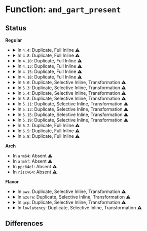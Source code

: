 # Function: <code>amd_gart_present</code>

## Status
<b>Regular</b>
<ul>
<li>
<details>
<summary>In <code>4.4</code>: Duplicate, Full Inline ⚠️</summary>

**Collision:** Static Duplication

**Inline:** Full

**Transformation:** False

**Instances:**

```
In arch/x86/kernel/amd_nb.c (ffffffff810632c3)
Location: arch/x86/include/asm/amd_nb.h:101
Inline: True
```
```
In arch/x86/kernel/aperture_64.c (ffffffff81f75a0f)
Location: arch/x86/include/asm/amd_nb.h:101
Inline: True
Inline callers:
  - arch/x86/kernel/aperture_64.c:early_gart_iommu_check
  - arch/x86/kernel/aperture_64.c:gart_iommu_hole_init
```
</details>
</li>
<li>
<details>
<summary>In <code>4.8</code>: Duplicate, Full Inline ⚠️</summary>

**Collision:** Static Duplication

**Inline:** Full

**Transformation:** False

**Instances:**

```
In arch/x86/kernel/amd_nb.c (ffffffff81062f3a)
Location: arch/x86/include/asm/amd_nb.h:109
Inline: True
```
```
In arch/x86/kernel/aperture_64.c (ffffffff81f9e45b)
Location: arch/x86/include/asm/amd_nb.h:109
Inline: True
Inline callers:
  - arch/x86/kernel/aperture_64.c:gart_iommu_hole_init
  - arch/x86/kernel/aperture_64.c:early_gart_iommu_check
```
</details>
</li>
<li>
<details>
<summary>In <code>4.10</code>: Duplicate, Full Inline ⚠️</summary>

**Collision:** Static Duplication

**Inline:** Full

**Transformation:** False

**Instances:**

```
In arch/x86/kernel/amd_nb.c (ffffffff81066428)
Location: arch/x86/include/asm/amd_nb.h:102
Inline: True
```
```
In arch/x86/kernel/aperture_64.c (ffffffff81fd99de)
Location: arch/x86/include/asm/amd_nb.h:102
Inline: True
Inline callers:
  - arch/x86/kernel/aperture_64.c:gart_iommu_hole_init
  - arch/x86/kernel/aperture_64.c:early_gart_iommu_check
```
</details>
</li>
<li>
<details>
<summary>In <code>4.13</code>: Duplicate, Full Inline ⚠️</summary>

**Collision:** Static Duplication

**Inline:** Full

**Transformation:** False

**Instances:**

```
In arch/x86/kernel/amd_nb.c (ffffffff81065739)
Location: arch/x86/include/asm/amd_nb.h:103
Inline: True
```
```
In arch/x86/kernel/aperture_64.c (ffffffff820ba84c)
Location: arch/x86/include/asm/amd_nb.h:103
Inline: True
Inline callers:
  - arch/x86/kernel/aperture_64.c:gart_iommu_hole_init
  - arch/x86/kernel/aperture_64.c:early_gart_iommu_check
```
</details>
</li>
<li>
<details>
<summary>In <code>4.15</code>: Duplicate, Full Inline ⚠️</summary>

**Collision:** Static Duplication

**Inline:** Full

**Transformation:** False

**Instances:**

```
In arch/x86/kernel/amd_nb.c (ffffffff81069909)
Location: arch/x86/include/asm/amd_nb.h:104
Inline: True
```
```
In arch/x86/kernel/aperture_64.c (ffffffff826c11fb)
Location: arch/x86/include/asm/amd_nb.h:104
Inline: True
Inline callers:
  - arch/x86/kernel/aperture_64.c:gart_iommu_hole_init
  - arch/x86/kernel/aperture_64.c:early_gart_iommu_check
```
</details>
</li>
<li>
<details>
<summary>In <code>4.18</code>: Duplicate, Full Inline ⚠️</summary>

**Collision:** Static Duplication

**Inline:** Full

**Transformation:** False

**Instances:**

```
In arch/x86/kernel/amd_nb.c (ffffffff8106c51c)
Location: arch/x86/include/asm/amd_nb.h:104
Inline: True
```
```
In arch/x86/kernel/aperture_64.c (ffffffff826eb423)
Location: arch/x86/include/asm/amd_nb.h:104
Inline: True
Inline callers:
  - arch/x86/kernel/aperture_64.c:gart_iommu_hole_init
  - arch/x86/kernel/aperture_64.c:early_gart_iommu_check
```
</details>
</li>
<li>
<details>
<summary>In <code>5.0</code>: Duplicate, Selective Inline, Transformation ⚠️</summary>

**Collision:** Static Duplication

**Inline:** Selective

**Transformation:** True

**Instances:**

```
In arch/x86/kernel/amd_nb.c (ffffffff8107236f)
Location: arch/x86/include/asm/amd_nb.h:104
Inline: True
```
```
In arch/x86/kernel/aperture_64.c (ffffffff828a202f)
Location: arch/x86/include/asm/amd_nb.h:104
Inline: True
Inline callers:
  - arch/x86/kernel/aperture_64.c:gart_iommu_hole_init
  - arch/x86/kernel/aperture_64.c:early_gart_iommu_check
Direct callers:
  - arch/x86/kernel/aperture_64.c:gart_iommu_hole_init
  - arch/x86/kernel/aperture_64.c:early_gart_iommu_check
```
**Symbols:**

```
ffffffff810778ad-ffffffff810778cf: amd_gart_present.part.0 (STB_LOCAL)
```
</details>
</li>
<li>
<details>
<summary>In <code>5.3</code>: Duplicate, Selective Inline, Transformation ⚠️</summary>

**Collision:** Static Duplication

**Inline:** Selective

**Transformation:** True

**Instances:**

```
In arch/x86/kernel/amd_nb.c (ffffffff81075e80)
Location: arch/x86/include/asm/amd_nb.h:104
Inline: True
```
```
In arch/x86/kernel/aperture_64.c (ffffffff828ba301)
Location: arch/x86/include/asm/amd_nb.h:104
Inline: True
Inline callers:
  - arch/x86/kernel/aperture_64.c:gart_iommu_hole_init
  - arch/x86/kernel/aperture_64.c:early_gart_iommu_check
Direct callers:
  - arch/x86/kernel/aperture_64.c:gart_iommu_hole_init
  - arch/x86/kernel/aperture_64.c:early_gart_iommu_check
```
**Symbols:**

```
ffffffff8107b446-ffffffff8107b468: amd_gart_present.part.0 (STB_LOCAL)
```
</details>
</li>
<li>
<details>
<summary>In <code>5.4</code>: Duplicate, Selective Inline, Transformation ⚠️</summary>

**Collision:** Static Duplication

**Inline:** Selective

**Transformation:** True

**Instances:**

```
In arch/x86/kernel/amd_nb.c (ffffffff81076e50)
Location: arch/x86/include/asm/amd_nb.h:104
Inline: True
```
```
In arch/x86/kernel/aperture_64.c (ffffffff828c07cf)
Location: arch/x86/include/asm/amd_nb.h:104
Inline: True
Inline callers:
  - arch/x86/kernel/aperture_64.c:gart_iommu_hole_init
  - arch/x86/kernel/aperture_64.c:early_gart_iommu_check
Direct callers:
  - arch/x86/kernel/aperture_64.c:gart_iommu_hole_init
  - arch/x86/kernel/aperture_64.c:early_gart_iommu_check
```
**Symbols:**

```
ffffffff8107c536-ffffffff8107c558: amd_gart_present.part.0 (STB_LOCAL)
```
</details>
</li>
<li>
<details>
<summary>In <code>5.8</code>: Duplicate, Selective Inline, Transformation ⚠️</summary>

**Collision:** Static Duplication

**Inline:** Selective

**Transformation:** True

**Instances:**

```
In arch/x86/kernel/amd_nb.c (ffffffff8107e177)
Location: arch/x86/include/asm/amd_nb.h:104
Inline: True
```
```
In arch/x86/kernel/aperture_64.c (ffffffff82ce4bee)
Location: arch/x86/include/asm/amd_nb.h:104
Inline: True
Inline callers:
  - arch/x86/kernel/aperture_64.c:gart_iommu_hole_init
  - arch/x86/kernel/aperture_64.c:early_gart_iommu_check
Direct callers:
  - arch/x86/kernel/aperture_64.c:gart_iommu_hole_init
  - arch/x86/kernel/aperture_64.c:early_gart_iommu_check
```
**Symbols:**

```
ffffffff81083b36-ffffffff81083b58: amd_gart_present.part.0 (STB_LOCAL)
```
</details>
</li>
<li>
<details>
<summary>In <code>5.11</code>: Duplicate, Selective Inline, Transformation ⚠️</summary>

**Collision:** Static Duplication

**Inline:** Selective

**Transformation:** True

**Instances:**

```
In arch/x86/kernel/amd_nb.c (ffffffff8107de37)
Location: arch/x86/include/asm/amd_nb.h:104
Inline: True
```
```
In arch/x86/kernel/aperture_64.c (ffffffff82fd244f)
Location: arch/x86/include/asm/amd_nb.h:104
Inline: True
Inline callers:
  - arch/x86/kernel/aperture_64.c:gart_iommu_hole_init
  - arch/x86/kernel/aperture_64.c:early_gart_iommu_check
Direct callers:
  - arch/x86/kernel/aperture_64.c:gart_iommu_hole_init
  - arch/x86/kernel/aperture_64.c:early_gart_iommu_check
```
**Symbols:**

```
ffffffff81bd86a1-ffffffff81bd86c3: amd_gart_present.part.0 (STB_LOCAL)
```
</details>
</li>
<li>
<details>
<summary>In <code>5.13</code>: Duplicate, Selective Inline, Transformation ⚠️</summary>

**Collision:** Static Duplication

**Inline:** Selective

**Transformation:** True

**Instances:**

```
In arch/x86/kernel/amd_nb.c (ffffffff8107ef57)
Location: arch/x86/include/asm/amd_nb.h:104
Inline: True
```
```
In arch/x86/kernel/aperture_64.c (ffffffff831dd044)
Location: arch/x86/include/asm/amd_nb.h:104
Inline: True
Inline callers:
  - arch/x86/kernel/aperture_64.c:gart_iommu_hole_init
  - arch/x86/kernel/aperture_64.c:early_gart_iommu_check
Direct callers:
  - arch/x86/kernel/aperture_64.c:gart_iommu_hole_init
  - arch/x86/kernel/aperture_64.c:early_gart_iommu_check
```
**Symbols:**

```
ffffffff81bca542-ffffffff81bca564: amd_gart_present.part.0 (STB_LOCAL)
```
</details>
</li>
<li>
<details>
<summary>In <code>5.15</code>: Duplicate, Selective Inline, Transformation ⚠️</summary>

**Collision:** Static Duplication

**Inline:** Selective

**Transformation:** True

**Instances:**

```
In arch/x86/kernel/amd_nb.c (ffffffff8108dbe7)
Location: arch/x86/include/asm/amd_nb.h:104
Inline: True
```
```
In arch/x86/kernel/aperture_64.c (ffffffff832c021e)
Location: arch/x86/include/asm/amd_nb.h:104
Inline: True
Inline callers:
  - arch/x86/kernel/aperture_64.c:gart_iommu_hole_init
  - arch/x86/kernel/aperture_64.c:early_gart_iommu_check
Direct callers:
  - arch/x86/kernel/aperture_64.c:gart_iommu_hole_init
  - arch/x86/kernel/aperture_64.c:early_gart_iommu_check
```
**Symbols:**

```
ffffffff81c9f9a1-ffffffff81c9f9c3: amd_gart_present.part.0 (STB_LOCAL)
```
</details>
</li>
<li>
<details>
<summary>In <code>5.19</code>: Duplicate, Selective Inline, Transformation ⚠️</summary>

**Collision:** Static Duplication

**Inline:** Selective

**Transformation:** True

**Instances:**

```
In arch/x86/kernel/amd_nb.c (ffffffff81e4e681)
Location: arch/x86/include/asm/amd_nb.h:102
Inline: True
```
```
In arch/x86/kernel/aperture_64.c (ffffffff8347276f)
Location: arch/x86/include/asm/amd_nb.h:102
Inline: True
Inline callers:
  - arch/x86/kernel/aperture_64.c:gart_iommu_hole_init
  - arch/x86/kernel/aperture_64.c:early_gart_iommu_check
Direct callers:
  - arch/x86/kernel/aperture_64.c:gart_iommu_hole_init
  - arch/x86/kernel/aperture_64.c:early_gart_iommu_check
```
**Symbols:**

```
ffffffff81e4f279-ffffffff81e4f2a3: amd_gart_present.part.0 (STB_LOCAL)
```
</details>
</li>
<li>
<details>
<summary>In <code>6.2</code>: Duplicate, Full Inline ⚠️</summary>

**Collision:** Static Duplication

**Inline:** Full

**Transformation:** False

**Instances:**

```
In arch/x86/kernel/amd_nb.c (ffffffff810b5a32)
Location: arch/x86/include/asm/amd_nb.h:102
Inline: True
```
```
In arch/x86/kernel/aperture_64.c (ffffffff83e99d0a)
Location: arch/x86/include/asm/amd_nb.h:102
Inline: True
Inline callers:
  - arch/x86/kernel/aperture_64.c:gart_iommu_hole_init
  - arch/x86/kernel/aperture_64.c:gart_iommu_hole_init
  - arch/x86/kernel/aperture_64.c:early_gart_iommu_check
  - arch/x86/kernel/aperture_64.c:early_gart_iommu_check
```
</details>
</li>
<li>
<details>
<summary>In <code>6.5</code>: Duplicate, Full Inline ⚠️</summary>

**Collision:** Static Duplication

**Inline:** Full

**Transformation:** False

**Instances:**

```
In arch/x86/kernel/amd_nb.c (ffffffff810b8b28)
Location: arch/x86/include/asm/amd_nb.h:102
Inline: True
```
```
In arch/x86/kernel/aperture_64.c (ffffffff836bd70a)
Location: arch/x86/include/asm/amd_nb.h:102
Inline: True
Inline callers:
  - arch/x86/kernel/aperture_64.c:gart_iommu_hole_init
  - arch/x86/kernel/aperture_64.c:gart_iommu_hole_init
  - arch/x86/kernel/aperture_64.c:early_gart_iommu_check
  - arch/x86/kernel/aperture_64.c:early_gart_iommu_check
```
</details>
</li>
<li>
<details>
<summary>In <code>6.8</code>: Duplicate, Full Inline ⚠️</summary>

**Collision:** Static Duplication

**Inline:** Full

**Transformation:** False

**Instances:**

```
In arch/x86/kernel/amd_nb.c (ffffffff810bff68)
Location: arch/x86/include/asm/amd_nb.h:102
Inline: True
```
```
In arch/x86/kernel/aperture_64.c (ffffffff838ee1ca)
Location: arch/x86/include/asm/amd_nb.h:102
Inline: True
Inline callers:
  - arch/x86/kernel/aperture_64.c:gart_iommu_hole_init
  - arch/x86/kernel/aperture_64.c:gart_iommu_hole_init
  - arch/x86/kernel/aperture_64.c:early_gart_iommu_check
  - arch/x86/kernel/aperture_64.c:early_gart_iommu_check
```
</details>
</li>
</ul>
<b>Arch</b>
<ul>
<li>
In <code>arm64</code>: Absent ⚠️
</li>
<li>
In <code>armhf</code>: Absent ⚠️
</li>
<li>
In <code>ppc64el</code>: Absent ⚠️
</li>
<li>
In <code>riscv64</code>: Absent ⚠️
</li>
</ul>
<b>Flavor</b>
<ul>
<li>
<details>
<summary>In <code>aws</code>: Duplicate, Selective Inline, Transformation ⚠️</summary>

**Collision:** Static Duplication

**Inline:** Selective

**Transformation:** True

**Instances:**

```
In arch/x86/kernel/amd_nb.c (ffffffff81075e50)
Location: arch/x86/include/asm/amd_nb.h:104
Inline: True
```
```
In arch/x86/kernel/aperture_64.c (ffffffff828ab7a5)
Location: arch/x86/include/asm/amd_nb.h:104
Inline: True
Inline callers:
  - arch/x86/kernel/aperture_64.c:gart_iommu_hole_init
  - arch/x86/kernel/aperture_64.c:early_gart_iommu_check
Direct callers:
  - arch/x86/kernel/aperture_64.c:gart_iommu_hole_init
  - arch/x86/kernel/aperture_64.c:early_gart_iommu_check
```
**Symbols:**

```
ffffffff8107b536-ffffffff8107b558: amd_gart_present.part.0 (STB_LOCAL)
```
</details>
</li>
<li>
<details>
<summary>In <code>azure</code>: Duplicate, Selective Inline, Transformation ⚠️</summary>

**Collision:** Static Duplication

**Inline:** Selective

**Transformation:** True

**Instances:**

```
In arch/x86/kernel/amd_nb.c (ffffffff81065e31)
Location: arch/x86/include/asm/amd_nb.h:104
Inline: True
```
```
In arch/x86/kernel/aperture_64.c (ffffffff828a3a6c)
Location: arch/x86/include/asm/amd_nb.h:104
Inline: True
Inline callers:
  - arch/x86/kernel/aperture_64.c:gart_iommu_hole_init
  - arch/x86/kernel/aperture_64.c:early_gart_iommu_check
Direct callers:
  - arch/x86/kernel/aperture_64.c:gart_iommu_hole_init
  - arch/x86/kernel/aperture_64.c:early_gart_iommu_check
```
**Symbols:**

```
ffffffff8106ac66-ffffffff8106ac88: amd_gart_present.part.0 (STB_LOCAL)
```
</details>
</li>
<li>
<details>
<summary>In <code>gcp</code>: Duplicate, Selective Inline, Transformation ⚠️</summary>

**Collision:** Static Duplication

**Inline:** Selective

**Transformation:** True

**Instances:**

```
In arch/x86/kernel/amd_nb.c (ffffffff81075e00)
Location: arch/x86/include/asm/amd_nb.h:104
Inline: True
```
```
In arch/x86/kernel/aperture_64.c (ffffffff828be6a4)
Location: arch/x86/include/asm/amd_nb.h:104
Inline: True
Inline callers:
  - arch/x86/kernel/aperture_64.c:gart_iommu_hole_init
  - arch/x86/kernel/aperture_64.c:early_gart_iommu_check
Direct callers:
  - arch/x86/kernel/aperture_64.c:gart_iommu_hole_init
  - arch/x86/kernel/aperture_64.c:early_gart_iommu_check
```
**Symbols:**

```
ffffffff8107b4e6-ffffffff8107b508: amd_gart_present.part.0 (STB_LOCAL)
```
</details>
</li>
<li>
<details>
<summary>In <code>lowlatency</code>: Duplicate, Selective Inline, Transformation ⚠️</summary>

**Collision:** Static Duplication

**Inline:** Selective

**Transformation:** True

**Instances:**

```
In arch/x86/kernel/amd_nb.c (ffffffff81077e60)
Location: arch/x86/include/asm/amd_nb.h:104
Inline: True
```
```
In arch/x86/kernel/aperture_64.c (ffffffff828c17f1)
Location: arch/x86/include/asm/amd_nb.h:104
Inline: True
Inline callers:
  - arch/x86/kernel/aperture_64.c:gart_iommu_hole_init
  - arch/x86/kernel/aperture_64.c:early_gart_iommu_check
Direct callers:
  - arch/x86/kernel/aperture_64.c:gart_iommu_hole_init
  - arch/x86/kernel/aperture_64.c:early_gart_iommu_check
```
**Symbols:**

```
ffffffff8107d5e6-ffffffff8107d608: amd_gart_present.part.0 (STB_LOCAL)
```
</details>
</li>
</ul>

## Differences

